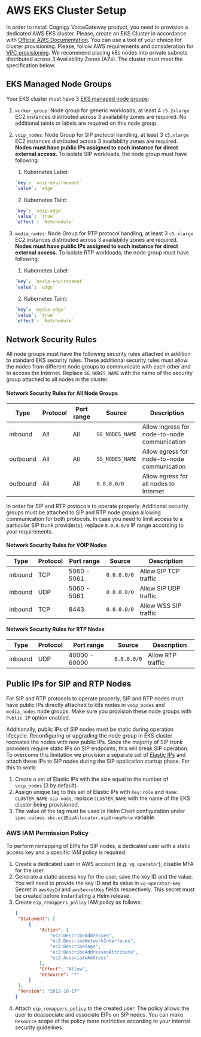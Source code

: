 # AWS EKS Cluster Setup

In order to install Cognigy VoiceGateway product, you need to provision a dedicated AWS EKS cluster. 
Please, create an EKS Cluster in accordance with [Official AWS Documentation](https://docs.aws.amazon.com/eks/latest/userguide/create-cluster.html). You can use a tool of your choice for cluster provisioning. Please, follow AWS requirements and consideration for [VPC provisioning](https://docs.aws.amazon.com/eks/latest/userguide/network_reqs.html). We recommend placing k8s nodes into private subnets distributed across 3 Availability Zones (AZs). The cluster must meet the specification below.

## EKS Managed Node Groups
Your EKS cluster must have 3 [EKS managed node groups](https://docs.aws.amazon.com/eks/latest/userguide/managed-node-groups.html):
1. `worker_group`: Node group for generic workloads, at least 4 `c5.2xlarge` EC2 instances distributed across 3 availability zones are required. No additional taints or labels are required on this node group.
2. `voip_nodes`: Node Group for SIP protocol handling, at least 3 `c5.xlarge` EC2 instances distributed across 3 availability zones are required. **Nodes must have public IPs assigned to each instance for direct external access.** To isolate SIP workloads, the node group must have following:
    1. Kubernetes Label:
   ```yaml
   `key`: `voip-environment`
   `value`: `edge`
   ```
    2. Kubernetes Taint:
   ```yaml
   `key`: `voip-edge`
   `value`: `true`
   `effect`: `NoSchedule`
   ```

3. `media_nodes`: Node Group for RTP protocol handling, at least 3 `c5.xlarge` EC2 instances distributed across 3 availability zones are required. **Nodes must have public IPs assigned to each instance for direct external access.** To isolate RTP workloads, the node group must have following:
    1. Kubernetes Label:
   ```yaml
   `key`: `media-environment`
   `value`: `edge`
   ```
    2. Kubernetes Taint:
   ```yaml
   `key`: `media-edge`
   `value`: `true`
   `effect`: `NoSchedule`
   ```

## Network Security Rules

All node groups must have the following security rules attached in addition to standard EKS security rules. These additional
security rules must allow the nodes from different node groups to communicate with each other and to access the Internet. Replace `SG_NODES_NAME` with the name of the security group attached to all nodes in the cluster.

#### Network Security Rules for All Node Groups
| Type     | Protocol | Port range | Source          | Description                                  |
|----------|----------|------------|-----------------|----------------------------------------------|
| inbound  | All      | All        | `SG_NODES_NAME` | Allow ingress for node-to-node communication |
| outbound | All      | All        | `SG_NODES_NAME` | Allow egress for node-to-node communication  |
| outbound | All      | All        | `0.0.0.0/0`     | Allow egress for all nodes to Internet       |

In order for SIP and RTP protocols to operate properly. Additional security groups must be attached to SIP and RTP node groups
allowing communication for both protocols. In case you need to limit access to a particular SIP trunk provider(s), replace `0.0.0.0/0` 
IP range according to your requirements.

#### Network Security Rules for VOIP Nodes
| Type     | Protocol | Port range  | Source       | Description           |
|----------|----------|-------------|--------------|-----------------------|
| inbound  | TCP      | 5060 - 5061 | `0.0.0.0/0`  | Allow SIP TCP traffic |
| inbound  | UDP      | 5060 - 5061 | `0.0.0.0/0`  | Allow SIP UDP traffic |
| inbound  | TCP      | 8443        | `0.0.0.0/0`  | Allow WSS SIP traffic |

#### Network Security Rules for RTP Nodes
| Type     | Protocol | Port range     | Source       | Description       |
|----------|----------|----------------|--------------|-------------------|
| inbound  | UDP      | 40000 - 60000  | `0.0.0.0/0`  | Allow RTP traffic |

## Public IPs for SIP and RTP Nodes
For SIP and RTP protocols to operate properly, SIP and RTP nodes must have public IPs directly attached to k8s nodes in
`voip_nodes` and `media_nodes` node groups. Make sure you provision these node groups with `Public IP` option enabled. 

Additionally, public IPs of SIP nodes must be static during operation lifecycle. Reconfiguring or upgrading the node group 
in EKS cluster recreates the nodes with new public IPs. Since the majority of SIP trunk providers require
static IPs on SIP endpoints, this will break SIP operation. To overcome this limitation we provision a separate set of 
[Elastic IPs](https://docs.aws.amazon.com/AWSEC2/latest/UserGuide/elastic-ip-addresses-eip.html) and attach these IPs to SIP nodes
during the SIP application startup phase. For this to work: 
1. Create a set of Elastic IPs with the size equal to the number of `voip_nodes` (3 by default).
2. Assign unique tag to this set of Elastic IPs with `Key`: `role` and `Name`: `CLUSTER_NAME-sip-node`, replace `CLUSTER_NAME` 
with the name of the EKS cluster being provisioned. 
3. The value of the tag must be used in Helm Chart configuration under `spec.values.sbc.ec2EipAllocator.eipGroupRole` variable.

### AWS IAM Permission Policy
To perform remapping of EIPs for SIP nodes, a dedicated user with a static access key and a specific IAM
policy is required: 
1. Create a dedicated user in AWS account (e.g. `vg_operator`), disable MFA for the user.
2. Generate a static access key for the user, save the key ID and the value. You will need to provide the key ID and its value in `vg-operator-key` Secret in `awsKeyId` and `awsSecretKey` fields respectively. This secret must be created before instantiating a Helm release.
3. Create `eip_remappers_policy` IAM policy as follows:
   ```json
   {
    "Statement": [
        {
            "Action": [
                "ec2:DescribeAddresses",
                "ec2:DescribeNetworkInterfaces",
                "ec2:DescribeTags",
                "ec2:DescribeAddressesAttribute",
                "ec2:AssociateAddress"
            ],
            "Effect": "Allow",
            "Resource": "*"
        }
    ],
    "Version": "2012-10-17"
   }
   ```
4. Attach `eip_remappers_policy` to the created user. The policy allows the user to deassociate and associate EIPs on SIP nodes.
You can make `Resource` scope of the policy more restrictive according to your internal security guidelines.